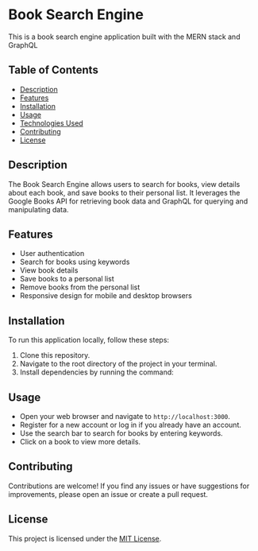 # Book Search Engine

This is a book search engine application built with the MERN stack and GraphQL

## Table of Contents

- [Description](#description)
- [Features](#features)
- [Installation](#installation)
- [Usage](#usage)
- [Technologies Used](#technologies-used)
- [Contributing](#contributing)
- [License](#license)

## Description

The Book Search Engine allows users to search for books, view details about each book, and save books to their personal list. It leverages the Google Books API for retrieving book data and GraphQL for querying and manipulating data.

## Features

- User authentication
- Search for books using keywords
- View book details
- Save books to a personal list
- Remove books from the personal list
- Responsive design for mobile and desktop browsers

## Installation

To run this application locally, follow these steps:

1. Clone this repository.
2. Navigate to the root directory of the project in your terminal.
3. Install dependencies by running the command:

## Usage

- Open your web browser and navigate to `http://localhost:3000`.
- Register for a new account or log in if you already have an account.
- Use the search bar to search for books by entering keywords.
- Click on a book to view more details.

## Contributing

Contributions are welcome! If you find any issues or have suggestions for improvements, please open an issue or create a pull request.

## License

This project is licensed under the [MIT License](LICENSE).
